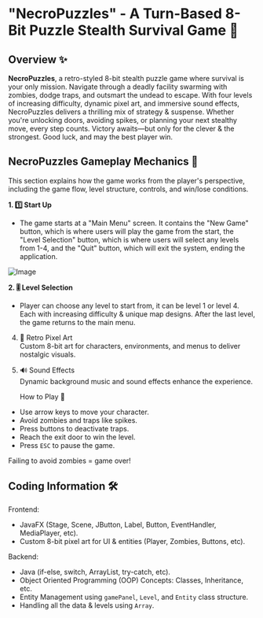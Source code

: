 # "NecroPuzzles" - A Turn-Based 8-Bit Puzzle Stealth Survival Game 🧩

## Overview ✨

**NecroPuzzles**, a retro-styled 8-bit stealth puzzle game where survival is your only mission. Navigate through a deadly facility swarming with zombies, dodge traps, and outsmart the undead to escape. With four levels of increasing difficulty, dynamic pixel art, and immersive sound effects, NecroPuzzles delivers a thrilling mix of strategy & suspense. Whether you're unlocking doors, avoiding spikes, or planning your next stealthy move, every step counts. Victory awaits—but only for the clever & the strongest. Good luck, and may the best player win.

## NecroPuzzles Gameplay Mechanics 🧟
This section explains how the game works from the player's perspective, including the game flow, level structure, controls, and win/lose conditions.

**1. 1️⃣ Start Up**

- The game starts at a "Main Menu" screen. It contains the "New Game" button, which is where users will play the game from the start, the "Level Selection" button, which is where users will select any levels from 1-4, and the "Quit" button, which will exit the system, ending the application.

![Image](https://github.com/user-attachments/assets/eb908c16-144b-4150-bb34-0fd25ff8f1e3)

**2. 🎚️ Level Selection**

- Player can choose any level to start from, it can be level 1 or level 4. Each with increasing difficulty & unique map designs. After the last level, the game returns to the main menu.



4. 🎨 Retro Pixel Art  
   Custom 8-bit art for characters, environments, and menus to deliver nostalgic visuals.

5. 🔊 Sound Effects  
   Dynamic background music and sound effects enhance the experience.





   How to Play 🎯
- Use arrow keys to move your character.
- Avoid zombies and traps like spikes.
- Press buttons to deactivate traps.
- Reach the exit door to win the level.
- Press `ESC` to pause the game.

Failing to avoid zombies = game over!




## Coding Information 🛠
Frontend:
- JavaFX (Stage, Scene, JButton, Label, Button, EventHandler, MediaPlayer, etc).
- Custom 8-bit pixel art for UI & entities (Player, Zombies, Buttons, etc).

Backend:
- Java (if-else, switch, ArrayList, try-catch, etc).
- Object Oriented Programming (OOP) Concepts: Classes, Inheritance, etc.
- Entity Management using `gamePanel`, `Level`, and `Entity` class structure.
- Handling all the data & levels using `Array`.
